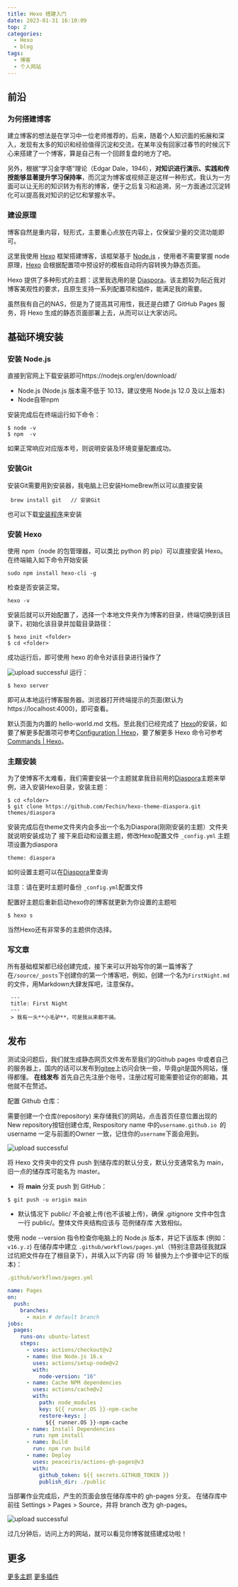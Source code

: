 ```yaml
---
title: Hexo 搭建入门
date: 2023-01-31 16:10:09
top: 2
categories:
  - Hexo
  - blog
tags:
  - 博客
  - 个人网站
---
```

## 前沿
### 为何搭建博客
建立博客的想法是在学习中一位老师推荐的，后来，随着个人知识面的拓展和深入，发现有太多的知识和经验值得沉淀和交流，在某年没有回家过春节的时候沉下心来搭建了一个博客，算是自己有一个回顾复盘的地方了吧。

另外，根据“学习金字塔”理论（Edgar Dale，1946），**对知识进行演示、实践和传授能够显著提升学习保持率**，而沉淀为博客或视频正是这样一种形式，我认为一方面可以让无形的知识转为有形的博客，便于之后复习和追溯，另一方面通过沉淀转化可以提高我对知识的记忆和掌握水平。

### 建设原理

博客自然是重内容，轻形式，主要重心点放在内容上，仅保留少量的交流功能即可。

这里我使用 [Hexo](https://hexo.io/) 框架搭建博客，该框架基于 [Node.js](https://nodejs.org/zh-cn/) ，使用者不需要掌握 node 原理，[Hexo](https://hexo.io/) 会根据配置项中预设好的模板自动将内容转换为静态页面。

Hexo 提供了多种形式的主题：这里我选用的是 [Diaspora](https://github.com/Fechin/hexo-theme-diaspora)。该主题较为贴近我对博客美观性的要求，且原生支持一系列配置项和插件，能满足我的需要。

虽然我有自己的NAS，但是为了提高其可用性，我还是白嫖了 GitHub Pages 服务，将 Hexo 生成的静态页面部署上去，从而可以让大家访问。
## 基础环境安装

### 安装 Node.js

直接到官网上下载安装即可https://nodejs.org/en/download/

- Node.js (Node.js 版本需不低于 10.13，建议使用 Node.js 12.0 及以上版本)
- Node自带npm

安装完成后在终端运行如下命令：

```
$ node -v
$ npm  -v
```

如果正常响应对应版本号，则说明安装及环境变量配置成功。

### 安装Git

安装Git需要用到安装器，我电脑上已安装HomeBrew所以可以直接安装
```
 brew install git   // 安装Git
```
也可以下载[安装程序](https://sourceforge.net/projects/git-osx-installer/)来安装

### 安装 Hexo

使用 npm（node 的包管理器，可以类比 python 的 pip）可以直接安装 Hexo。在终端输入如下命令开始安装

```
sudo npm install hexo-cli -g
```

检查是否安装正常。
```
hexo -v
```
安装后就可以开始配置了，选择一个本地文件夹作为博客的目录，终端切换到该目录下，初始化该目录并加载目录路径：
```
$ hexo init <folder>
$ cd <folder>
```
成功运行后，即可使用 hexo 的命令对该目录进行操作了

![upload successful](/images/pasted-1.png)
运行：
```
$ hexo server
```
即可从本地运行博客服务器。浏览器打开终端提示的页面(默认为 https://localhost:4000)，即可查看。

默认页面为内置的 hello-world.md 文档。至此我们已经完成了 [Hexo](https://hexo.io/zh-cn/)的安装，如要了解更多配置项可参考[Configuration | Hexo](https://hexo.io/zh-cn/api/)，要了解更多 Hexo 命令可参考 [Commands | Hexo](https://hexo.io/zh-cn/api/)。

### 主题安装

为了使博客不太难看，我们需要安装一个主题就拿我目前用的[Diaspora](https://github.com/Fechin/hexo-theme-diaspora)主题来举例，进入安装Hexo目录，安装主题：

```
$ cd <folder>
$ git clone https://github.com/Fechin/hexo-theme-diaspora.git themes/diaspora
```

安装完成后在theme文件夹内会多出一个名为Diaspora(刚刚安装的主题）文件夹就说明安装成功了
接下来启动和设置主题，修改Hexo配置文件 `_config.yml` 主题项设置为diaspora

```
theme: diaspora
```

如何设置主题可以在[Diaspora](https://github.com/Fechin/hexo-theme-diaspora)里查询

注意：请在更时主题时备份 `_config.yml`配置文件

配置好主题后重新启动hexo你的博客就更新为你设置的主题啦

```
$ hexo s
```
当然Hexo还有非常多的主题供你选择。

### 写文章
所有基础框架都已经创建完成，接下来可以开始写你的第一篇博客了
在`/source/_posts`下创建你的第一个博客吧，例如，创建一个名为`FirstNight.md`的文件，用Markdown大肆发挥吧，注意保存。
```
 ---
 title: First Night
 ---
 > 我有一头**小毛驴**，可是我从来都不骑。
```


## 发布
测试没问题后，我们就生成静态网页文件发布至我们的Github pages 中或者自己的服务器上，国内的话可以发布到[gitee](https://gitee.com/)上访问会快一些，毕竟git是国外网站，懂得都懂。
**在线发布**
首先自己先注册个账号，注册过程可能需要验证你的邮箱，其他就不在赘述。

配置 Github 仓库：

需要创建一个仓库(repository) 来存储我们的网站，点击首页任意位置出现的 New repository按钮创建仓库, Respository name 中的`username.github.io `的username 一定与前面的Owner 一致，记住你的`username`下面会用到。

![upload successful](/images/pasted-2.png)

将 Hexo 文件夹中的文件 push 到储存库的默认分支，默认分支通常名为 main，旧一点的储存库可能名为 master。
- 将 **main** 分支 push 到 GitHub：
``` 
$ git push -u origin main
```
- 默认情况下 public/ 不会被上传(也不该被上传)，确保 .gitignore 文件中包含一行 public/。整体文件夹结构应该与 范例储存库 大致相似。

使用 node --version 指令检查你电脑上的 Node.js 版本，并记下该版本 (例如：`v16.y.z`)
在储存库中建立 `.github/workflows/pages.yml`（特别注意路径我就踩过坑把文件存在了根目录下），并填入以下内容 (将 16 替换为上个步骤中记下的版本)：

``` yml
.github/workflows/pages.yml

name: Pages
on:
  push:
    branches:
      - main # default branch
jobs:
  pages:
    runs-on: ubuntu-latest
    steps:
      - uses: actions/checkout@v2
      - name: Use Node.js 16.x
        uses: actions/setup-node@v2
        with:
          node-version: "16"
      - name: Cache NPM dependencies
        uses: actions/cache@v2
        with:
          path: node_modules
          key: ${{ runner.OS }}-npm-cache
          restore-keys: |
            ${{ runner.OS }}-npm-cache
      - name: Install Dependencies
        run: npm install
      - name: Build
        run: npm run build
      - name: Deploy
        uses: peaceiris/actions-gh-pages@v3
        with:
          github_token: ${{ secrets.GITHUB_TOKEN }}
          publish_dir: ./public
```     

当部署作业完成后，产生的页面会放在储存库中的 gh-pages 分支。
    在储存库中前往 Settings > Pages > Source，并将 branch 改为 gh-pages。
    

![upload successful](/images/pasted-3.png)

过几分钟后，访问上方的网站，就可以看见你博客就搭建成功啦！

## 更多

[更多主题](https://hexo.io/themes/)
[更多插件](https://hexo.io/plugins/)
